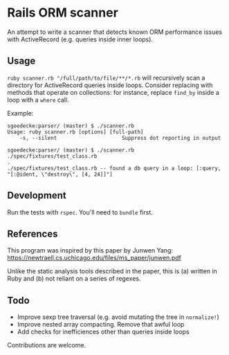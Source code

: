 # Rails ORM scanner

An attempt to write a scanner that detects known ORM performance issues with ActiveRecord (e.g. queries inside inner loops).

## Usage

`ruby scanner.rb "/full/path/to/file/**/*.rb` will recursively scan a directory for ActiveRecord queries inside loops. Consider replacing with methods that operate on collections: for instance, replace `find_by` inside a loop with a `where` call.

Example:
```
sgoedecke:parser/ (master) $ ./scanner.rb
Usage: ruby scanner.rb [options] [full-path]
    -s, --silent                     Suppress dot reporting in output

sgoedecke:parser/ (master) $ ./scanner.rb ./spec/fixtures/test_class.rb
.
./spec/fixtures/test_class.rb -- found a db query in a loop: [:query, "[:@ident, \"destroy\", [4, 24]]"]
```

## Development

Run the tests with `rspec`. You'll need to `bundle` first.

## References

This program was inspired by this paper by Junwen Yang: https://newtraell.cs.uchicago.edu/files/ms_paper/junwen.pdf

Unlike the static analysis tools described in the paper, this is (a) written in Ruby and (b) not reliant on a series of regexes.

## Todo

* Improve sexp tree traversal (e.g. avoid mutating the tree in `normalize!`)
* Improve nested array compacting. Remove that awful loop
* Add checks for inefficiences other than queries inside loops

Contributions are welcome.

